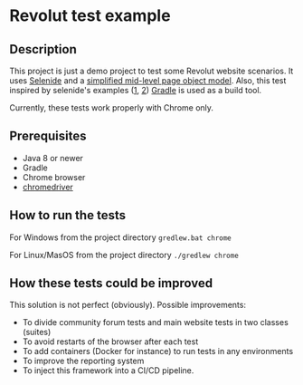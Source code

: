 # Revolut test example

## Description
This project is just a demo project to test some Revolut website scenarios. 
It uses [Selenide](https://selenide.org/) and a [simplified mid-level page object model](https://selenide.org/documentation/page-objects.html). Also, this test inspired by selenide's examples ([1](https://github.com/selenide-examples/gmail), [2](https://github.com/selenide-examples/google))
[Gradle](https://gradle.org/) is used as a build tool.

Currently, these tests work properly with Chrome only. 

## Prerequisites
- Java 8 or newer
- Gradle
- Chrome browser
- [chromedriver](http://chromedriver.chromium.org/)

## How to run the tests

For Windows from the project directory
`gredlew.bat chrome`

For Linux/MasOS from the project directory
`./gredlew chrome`

## How these tests could be improved
This solution is not perfect (obviously).
Possible improvements:
- To divide community forum tests and main website tests in two classes (suites)
- To avoid restarts of the browser after each test
- To add containers (Docker for instance) to run tests in any environments
- To improve the reporting system
- To inject this framework into a CI/CD pipeline.